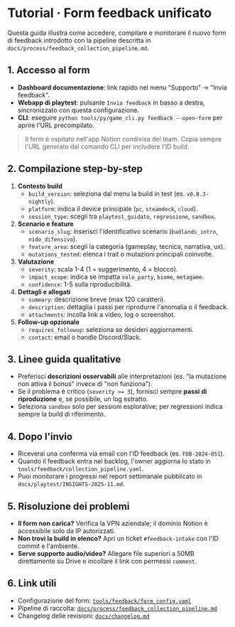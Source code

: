 # Tutorial · Form feedback unificato

Questa guida illustra come accedere, compilare e monitorare il nuovo form di feedback introdotto con la pipeline descritta in `docs/process/feedback_collection_pipeline.md`.

## 1. Accesso al form
- **Dashboard documentazione**: link rapido nel menu "Supporto" → "Invia feedback".
- **Webapp di playtest**: pulsante `Invia feedback` in basso a destra, sincronizzato con questa configurazione.
- **CLI**: eseguire `python tools/py/game_cli.py feedback --open-form` per aprire l'URL precompilato.

> Il form è ospitato nell'app Notion condivisa del team. Copia sempre l'URL generato dal comando CLI per includere l'ID build.

## 2. Compilazione step-by-step
1. **Contesto build**
   - `build_version`: seleziona dal menu la build in test (es. `v0.8.3-nightly`).
   - `platform`: indica il device principale (`pc`, `steamdeck`, `cloud`).
   - `session_type`: scegli tra `playtest_guidato`, `regressione`, `sandbox`.
2. **Scenario e feature**
   - `scenario_slug`: inserisci l'identificativo scenario (`badlands_intro`, `nido_difensivo`).
   - `feature_area`: scegli la categoria (gameplay, tecnica, narrativa, ux).
   - `mutations_tested`: elenca i trait o mutazioni principali coinvolte.
3. **Valutazione**
   - `severity`: scala 1-4 (1 = suggerimento, 4 = blocco).
   - `impact_scope`: indica se impatta `solo_party`, `biome`, `metagame`.
   - `confidence`: 1-5 sulla riproducibilità.
4. **Dettagli e allegati**
   - `summary`: descrizione breve (max 120 caratteri).
   - `description`: dettaglia i passi per riprodurre l'anomalia o il feedback.
   - `attachments`: incolla link a video, log o screenshot.
5. **Follow-up opzionale**
   - `requires_followup`: seleziona se desideri aggiornamenti.
   - `contact`: email o handle Discord/Slack.

## 3. Linee guida qualitative
- Preferisci **descrizioni osservabili** alle interpretazioni (es. "la mutazione non attiva il bonus" invece di "non funziona").
- Se il problema è critico (`severity >= 3`), fornisci sempre **passi di riproduzione** e, se possibile, un log estratto.
- Seleziona `sandbox` solo per sessioni esplorative; per regressioni indica sempre la build di riferimento.

## 4. Dopo l'invio
- Riceverai una conferma via email con l'ID feedback (es. `FDB-2024-051`).
- Quando il feedback entra nel backlog, l'owner aggiorna lo stato in `tools/feedback/collection_pipeline.yaml`.
- Puoi monitorare i progressi nel report settimanale pubblicato in `docs/playtest/INSIGHTS-2025-11.md`.

## 5. Risoluzione dei problemi
- **Il form non carica?** Verifica la VPN aziendale; il dominio Notion è accessibile solo da IP autorizzati.
- **Non trovi la build in elenco?** Apri un ticket `#feedback-intake` con l'ID commit e l'ambiente.
- **Serve supporto audio/video?** Allegare file superiori a 50MB direttamente su Drive e incollare il link con permessi `comment`.

## 6. Link utili
- Configurazione del form: [`tools/feedback/form_config.yaml`](../../tools/feedback/form_config.yaml)
- Pipeline di raccolta: [`docs/process/feedback_collection_pipeline.md`](../process/feedback_collection_pipeline.md)
- Changelog delle revisioni: [`docs/changelog.md`](../changelog.md)
